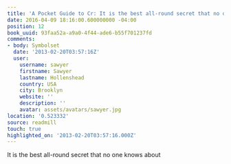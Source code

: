 ```yaml
---
title: 'A Pocket Guide to Cr: It is the best all-round secret that no one knows about'
date: 2016-04-09 18:16:00.600000000 -04:00
position: 12
book_uuid: 93faa52a-a9a0-4f44-ade6-b55f701237fd
comments:
- body: Symbolset
  date: '2013-02-20T03:57:16Z'
  user:
    username: sawyer
    firstname: Sawyer
    lastname: Hollenshead
    country: USA
    city: Brooklyn
    website: ''
    description: ''
    avatar: assets/avatars/sawyer.jpg
location: '0.523332'
source: readmill
touch: true
highlighted_on: '2013-02-20T03:57:16.000Z'
---
```


It is the best all-round secret that no one knows about
